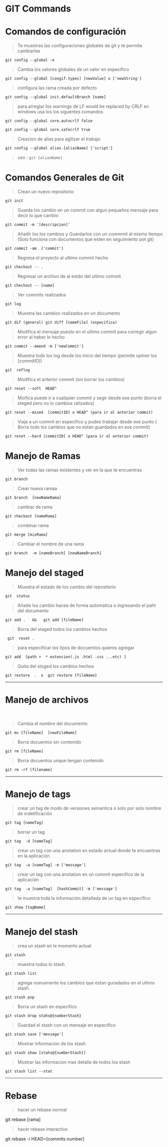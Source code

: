# GIT Commands   

# Comandos de configuración  

> Te muestras las configuraciones globales de git y te permite cambiarlas 

`
 git config --global -e  
`

 > Cambia los valores globales de un valor en específico

`
 git config --global [congif.types] [newValue] o ['newString']
`

> configura las rama creada por defecto 

`
 git config --global init.defaultBranch [name]
`
> para arreglar los warnings de LF would be replaced by CRLF en  windows usa los los siguentes comandos

`
  git config --global core.autocrlf false
`

`
  git config --global core.safecrlf true
`

> Creacion de alias para agilizar el trabajo

`
 git config --global alias.[aliasName] ['script']
`
> uso  :
`
  git [aliasName]
`


# Comandos Generales de Git

> Crean un nuevo repositorio 

`
   git init
`

> Guarda los cambio en un commit con algun pequeños mensaje para decir lo que cambio

`
 git commit -m '[descripcion]'
`

> Añadir los los cambios y Guardarlos con un commmit al mismo tiempo (Solo funciona con documentos que esten en seguimiento pot git)

`
 git commit -am  ['commit']
`

> Regresa el proyecto al ultimo commit hecho 

`
 git checkout -- . 
`

> Regresar un archivo de al estdo del ultimo commit 

`
  git checkout -- [name]
`

> Ver commits realizados

`
 git log
`

> Muestra las cambios realizados en un documento

`
 git dif (general) git diff [nameFile] (específica)
`

> Modifica el mensaje puesto en el ultimo commit para corregir algun error al haber lo hecho

`
git commit --amend -m ['newCommit']
`

> Muestra todo los log desde los inicio del tiempo (permite optner los [commitID])

`
 git  reflog
`


> Modifica el anterior commit  (sin borrar los cambios)

`
 git reset --soft  HEAD^
`

> Moifica puede ir a cualquier commit y segir desde ese punto (borra el steged pero no lo cambios ralizados)

`
  git reset --mixed  [commitID] o HEAD^ (para ir al anterior commit)
`

> Viaja a un commit en especifico y pudes trabajar desde ese punto ( Borra todo los cambios que no estan guardados en ese commit)

`
 git reset --hard [commitID] o HEAD^ (para ir al anterior commit)
`

# Manejo de Ramas

> Ver todas las ramas existentes y ver en la que te encuentras

`
  git branch
`

> Crear nueva ramaa

`
  git branch  [newNameRama]
`
> cambiar de rama 

`
  git checkout [nameRama]
`

> combinar rama 

`
  git merge [mixRama]
`

> Cambiar el nombre de una rama 

`
 git branch  -m [nameBranch] [newNameBranch]
`



# Manejo del staged 

> Muestra el estado de los cambio del repositorio

`
  git  status
`

> Añade los cambio hacea de forma automatica o  ingresando el paht del documento

`
  git add .   &&   git add [fileName] 
`
 
> Borra del staged todos los cambios hechos

` 
 git  reset .
`

> para especifícar los tipos de docuemtos quieres agregar

`
  git add  [path +  * extencion(.js .html .css ...etc) ]  
`

> Quita del stoged  los cambios hechos 

`
  git restore  .  o  git restore [fileName] 
`

<hr>

# Manejo de archivos

<br>

>  Cambia el nombre del documento

`
   git mv [fileName]  [newFileName]
 `

>  Borra docuentos sin contenido 

`
  git rm [fileName]
`

> Borra docuentos unque tengan contenido

`
 git rm -rf [filename]
`

<hr>

# Manejo de tags
 
> crear un tag de modo de versiones semantica  o solo por solo nombre de indetificación 

`
  git tag [nameTag]
`

> borrar un tag 

`
  git tag  -d [nameTag]
`

> crear un tag con una anotation en estado actual donde te encuentras en la aplicación 

`
  git tag  -a [nameTag] -m ['message']
`

> crear un tag con una anotation en un commit especifíco de la aplicación 

`
  git tag  -a [nameTag]  [hashCommit] -m ['message']
`

> te muestra toda la información detallada de un tag en especifíco

`
  git show [tagName]
`

<hr>

# Manejo del stash  

> crea un stash en le momento actual

`
  git stash 
`

> muestra todos lo stash

`
  git stash list 
`

> agrega nuevamente los cambios que estan guradados en el ultimo  stash 

`
 git stash pop
`

> Borra un stash en especifico 

`
 git stash drop stahs@{numberStash}
`


> Guardad el stash con un mensaje en especifico 

`
 git stash save ['message']
`

> Mostrar informacion de los stash

`
 git stash show [stahs@{numberStash}]
`

> Mostrar las informacion  mas detalla de todos los stash 

`
 git stash list --stat
`

<hr>

# Rebase

> hacer un rebase normal 

git rebase [rama]

> hacer rebase interactivo 

git rebase -i HEAD~[commits number]
